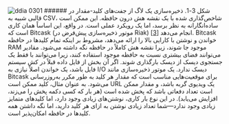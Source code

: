 ![ddia 0301](assets/ddia_0301.png) ###### شکل 3-1. ذخیره‌سازی یک لاگ از جفت‌های کلید-مقدار در قالبی شبیه به CSV، شاخص‌گذاری شده با یک نقشه هش درون حافظه. 
این ممکن است ساده‌انگارانه به نظر برسد، اما یک رویکرد عملی است. در واقع، این اساساً همان کاری است که Bitcask
(موتور ذخیره‌سازی پیش‌فرض در Riak) انجام می‌دهد
[[3](ch03.html#Sheehy2010uy)].
Bitcask خواندن و نوشتن با کارایی بالا را ارائه می‌دهد، مشروط بر اینکه تمام کلیدها در
حافظه RAM موجود جا شوند، زیرا نقشه هش کاملاً در حافظه نگه داشته می‌شود. مقادیر می‌توانند فضای بیشتری
نسبت به حافظه موجود استفاده کنند، زیرا می‌توانند با فقط یک جستجوی دیسک از دیسک بارگذاری شوند. اگر آن بخش از
فایل داده قبلاً در کش سیستم فایل باشد، یک خواندن اصلاً نیازی به I/O دیسک ندارد. یک موتور ذخیره‌سازی مانند Bitcask برای موقعیت‌هایی مناسب است که مقدار هر کلید به طور
مکرر به‌روزرسانی می‌شود. به عنوان مثال، کلید ممکن است URL یک ویدیوی گربه باشد، و مقدار ممکن است تعداد
دفعاتی باشد که پخش شده است (هر بار که کسی دکمه پخش را می‌زند، افزایش می‌یابد). در این نوع
بار کاری، نوشتن‌های زیادی وجود دارد، اما کلیدهای متمایز زیادی وجود ندارد—شما تعداد زیادی
نوشتن به ازای هر کلید دارید، اما نگه داشتن همه کلیدها در حافظه امکان‌پذیر است.